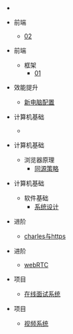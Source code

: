 
* [](docs/.DS_Store)

* 前端
  * [02](docs/前端/02.md)

* 前端
  * 框架
    * [01](docs/前端/框架/01.md)

* 效能提升
  * [新电脑配置](docs/效能提升/新电脑配置.md)

* 计算机基础
  * [](docs/计算机基础/.DS_Store)

* 计算机基础
  * 浏览器原理
    * [同源策略](docs/计算机基础/浏览器原理/同源策略.md)

* 计算机基础
  * 软件基础
    * [系统设计](docs/计算机基础/软件基础/系统设计.md)

* 进阶
  * [charles与https](docs/进阶/charles与https.md)

* 进阶
  * [webRTC](docs/进阶/webRTC.md)

* 项目
  * [在线面试系统](docs/项目/在线面试系统.md)

* 项目
  * [视频系统](docs/项目/视频系统.md)

